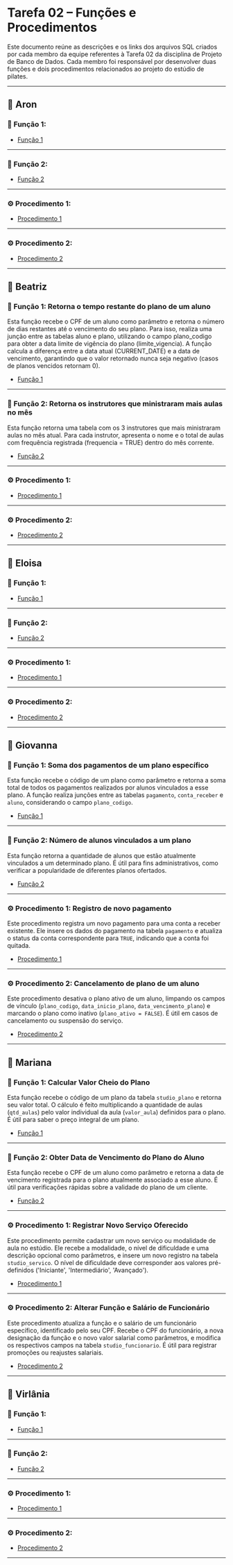 # Tarefa 02 – Funções e Procedimentos

Este documento reúne as descrições e os links dos arquivos SQL criados por cada membro da equipe referentes à Tarefa 02 da disciplina de Projeto de Banco de Dados. Cada membro foi responsável por desenvolver duas funções e dois procedimentos relacionados ao projeto do estúdio de pilates.

---

## 👤 Aron

### 🔧 Função 1:

- [Função 1]()

---

### 🔧 Função 2:

- [Função 2]()

---

### ⚙️ Procedimento 1:

- [Procedimento 1]()

---

### ⚙️ Procedimento 2:

- [Procedimento 2]()

---

## 👤 Beatriz

### 🔧 Função 1: Retorna o tempo restante do plano de um aluno

Esta função recebe o CPF de um aluno como parâmetro e retorna o número de dias restantes até o vencimento do seu plano. Para isso, realiza uma junção entre as tabelas aluno e plano, utilizando o campo plano_codigo para obter a data limite de vigência do plano (limite_vigencia). A função calcula a diferença entre a data atual (CURRENT_DATE) e a data de vencimento, garantindo que o valor retornado nunca seja negativo (casos de planos vencidos retornam 0).

- [Função 1](projeto02-BeatrizVCosta-q01.sql)

---

### 🔧 Função 2: Retorna os instrutores que ministraram mais aulas no mês

Esta função retorna uma tabela com os 3 instrutores que mais ministraram aulas no mês atual. Para cada instrutor, apresenta o nome e o total de aulas com frequência registrada (frequencia = TRUE) dentro do mês corrente.

- [Função 2](projeto02-BeatrizVCosta-q02.sql)

---

### ⚙️ Procedimento 1:

- [Procedimento 1]()

---

### ⚙️ Procedimento 2:

- [Procedimento 2]()

---

## 👤 Eloisa

### 🔧 Função 1:

- [Função 1]()

---

### 🔧 Função 2:

- [Função 2]()

---

### ⚙️ Procedimento 1:

- [Procedimento 1]()

---

### ⚙️ Procedimento 2:

- [Procedimento 2]()

---

## 👤 Giovanna

### 🔧 Função 1: Soma dos pagamentos de um plano específico

Esta função recebe o código de um plano como parâmetro e retorna a soma total de todos os pagamentos realizados por alunos vinculados a esse plano. A função realiza junções entre as tabelas `pagamento`, `conta_receber` e `aluno`, considerando o campo `plano_codigo`.

- [Função 1](projeto02-giovanna-melo-q01.sql)

---

### 🔧 Função 2: Número de alunos vinculados a um plano

Esta função retorna a quantidade de alunos que estão atualmente vinculados a um determinado plano. É útil para fins administrativos, como verificar a popularidade de diferentes planos ofertados.

- [Função 2](projeto02-giovanna-melo-q02.sql)

---

### ⚙️ Procedimento 1: Registro de novo pagamento

Este procedimento registra um novo pagamento para uma conta a receber existente. Ele insere os dados do pagamento na tabela `pagamento` e atualiza o status da conta correspondente para `TRUE`, indicando que a conta foi quitada.

- [Procedimento 1](projeto02-giovanna-melo-q03.sql)

---

### ⚙️ Procedimento 2: Cancelamento de plano de um aluno

Este procedimento desativa o plano ativo de um aluno, limpando os campos de vínculo (`plano_codigo`, `data_inicio_plano`, `data_vencimento_plano`) e marcando o plano como inativo (`plano_ativo = FALSE`). É útil em casos de cancelamento ou suspensão do serviço.

- [Procedimento 2](projeto02-giovanna-melo-q04.sql)

---

## 👤 Mariana

### 🔧 Função 1: Calcular Valor Cheio do Plano

Esta função recebe o código de um plano da tabela `studio_plano` e retorna seu valor total. O cálculo é feito multiplicando a quantidade de aulas (`qtd_aulas`) pelo valor individual da aula (`valor_aula`) definidos para o plano. É útil para saber o preço integral de um plano.

- [Função 1](projeto02-maricaico-q01.sql)

---

### 🔧 Função 2: Obter Data de Vencimento do Plano do Aluno

Esta função recebe o CPF de um aluno como parâmetro e retorna a data de vencimento registrada para o plano atualmente associado a esse aluno. É útil para verificações rápidas sobre a validade do plano de um cliente.

- [Função 2](projeto02-maricaico-q02.sql)

---

### ⚙️ Procedimento 1: Registrar Novo Serviço Oferecido

Este procedimento permite cadastrar um novo serviço ou modalidade de aula no estúdio. Ele recebe a modalidade, o nível de dificuldade e uma descrição opcional como parâmetros, e insere um novo registro na tabela `studio_servico`. O nível de dificuldade deve corresponder aos valores pré-definidos ('Iniciante', 'Intermediário', 'Avançado').

- [Procedimento 1](projeto02-maricaico-q03.sql)

---

### ⚙️ Procedimento 2: Alterar Função e Salário de Funcionário

Este procedimento atualiza a função e o salário de um funcionário específico, identificado pelo seu CPF. Recebe o CPF do funcionário, a nova designação da função e o novo valor salarial como parâmetros, e modifica os respectivos campos na tabela `studio_funcionario`. É útil para registrar promoções ou reajustes salariais.

- [Procedimento 2](projeto02-maricaico-q04.sql)

---

## 👤 Virlânia

### 🔧 Função 1:

- [Função 1]()

---

### 🔧 Função 2:

- [Função 2]()

---

### ⚙️ Procedimento 1:

- [Procedimento 1]()

---

### ⚙️ Procedimento 2:

- [Procedimento 2]()

---
